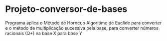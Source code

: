 # Projeto-conversor-de-bases
Programa aplica o Método de Horner,o Algoritimo de Euclide para converter e o método de multiplicação sucessiva pela base, para converter números racionais (Q+) na base X para base Y 
